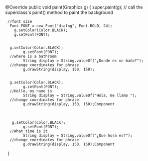 


















@Override
    public void paint(Graphics g) {
        super.paint(g); // call the superclass's paint() method to paint the background
     
     
     //font size
      Font FONT = new Font("dialog", Font.BOLD, 24);
	  	g.setColor(Color.BLACK);
	  	g.setFont(FONT);


      g.setColor(Color.BLACK);
			g.setFont(FONT);
      //where is a bathroom
			String display = String.valueOf("¿Donde es un baño?");
      //change coordinates for phrase
			g.drawString(display, 150, 150);
      
      
      g.setColor(Color.BLACK);
			g.setFont(FONT);
      //Hello, my name is
			String display = String.valueOf("Hola, me llamo ");
      //change coordinates for phrase
			g.drawString(display, 150, 150);Component
        
        
       g.setColor(Color.BLACK);
			g.setFont(FONT);
      //What time is it
			String display = String.valueOf("¿Que hora es?");
      //change coordinates for phrase
			g.drawString(display, 150, 150);Component
        
   }
    
    
    
